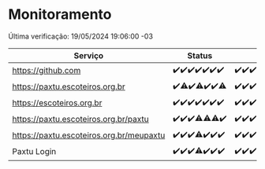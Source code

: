 # Monitoramento

Última verificação: 19/05/2024 19:06:00 -03

|Serviço|Status|Últimas 24h|
|---|---|---|
|https://github.com|<span title="2024-05-12: OK=24">✔️</span><span title="2024-05-13: OK=24">✔️</span><span title="2024-05-14: OK=24">✔️</span><span title="2024-05-15: OK=24">✔️</span><span title="2024-05-16: OK=24">✔️</span><span title="2024-05-17: OK=24">✔️</span><span title="2024-05-18: OK=23">✔️</span>|<span title="18/05/2024 20:06:00 -03 : 200">✔️</span><span title="18/05/2024 21:34:00 -03 : 200">✔️</span><span title="18/05/2024 22:53:00 -03 : 200">✔️</span><span title="18/05/2024 23:23:00 -03 : 200">✔️</span><span title="19/05/2024 00:08:00 -03 : 200">✔️</span><span title="19/05/2024 01:08:00 -03 : 200">✔️</span><span title="19/05/2024 02:07:00 -03 : 200">✔️</span><span title="19/05/2024 03:08:00 -03 : 200">✔️</span><span title="19/05/2024 04:05:00 -03 : 200">✔️</span><span title="19/05/2024 05:08:00 -03 : 200">✔️</span><span title="19/05/2024 06:06:00 -03 : 200">✔️</span><span title="19/05/2024 07:06:00 -03 : 200">✔️</span><span title="19/05/2024 08:06:00 -03 : 200">✔️</span><span title="19/05/2024 09:10:00 -03 : 200">✔️</span><span title="19/05/2024 10:05:00 -03 : 200">✔️</span><span title="19/05/2024 11:04:00 -03 : 200">✔️</span><span title="19/05/2024 12:05:00 -03 : 200">✔️</span><span title="19/05/2024 13:07:00 -03 : 200">✔️</span><span title="19/05/2024 14:05:00 -03 : 200">✔️</span><span title="19/05/2024 15:08:00 -03 : 200">✔️</span><span title="19/05/2024 16:03:00 -03 : 200">✔️</span><span title="19/05/2024 17:07:00 -03 : 200">✔️</span><span title="19/05/2024 18:06:00 -03 : 200">✔️</span><span title="19/05/2024 19:06:00 -03 : 200">✔️</span>|
|https://paxtu.escoteiros.org.br|<span title="2024-05-12: OK=24">✔️</span><span title="2024-05-13: OK=23, Falhas=1">⚠️</span><span title="2024-05-14: OK=24">✔️</span><span title="2024-05-15: OK=23, Falhas=1">⚠️</span><span title="2024-05-16: OK=24">✔️</span><span title="2024-05-17: OK=24">✔️</span><span title="2024-05-18: OK=22, Falhas=1">⚠️</span>|<span title="18/05/2024 20:06:00 -03 : 200">✔️</span><span title="18/05/2024 21:34:00 -03 : 200">✔️</span><span title="18/05/2024 22:53:00 -03 : 200">✔️</span><span title="18/05/2024 23:23:00 -03 : 200">✔️</span><span title="19/05/2024 00:08:00 -03 : 200">✔️</span><span title="19/05/2024 01:08:00 -03 : 200">✔️</span><span title="19/05/2024 02:07:00 -03 : 200">✔️</span><span title="19/05/2024 03:08:00 -03 : 200">✔️</span><span title="19/05/2024 04:05:00 -03 : 200">✔️</span><span title="19/05/2024 05:08:00 -03 : 200">✔️</span><span title="19/05/2024 06:06:00 -03 : 200">✔️</span><span title="19/05/2024 07:06:00 -03 : 200">✔️</span><span title="19/05/2024 08:06:00 -03 : 200">✔️</span><span title="19/05/2024 09:10:00 -03 : 200">✔️</span><span title="19/05/2024 10:05:00 -03 : 200">✔️</span><span title="19/05/2024 11:04:00 -03 : 200">✔️</span><span title="19/05/2024 12:05:00 -03 : 200">✔️</span><span title="19/05/2024 13:07:00 -03 : 200">✔️</span><span title="19/05/2024 14:05:00 -03 : 200">✔️</span><span title="19/05/2024 15:08:00 -03 : 200">✔️</span><span title="19/05/2024 16:03:00 -03 : 200">✔️</span><span title="19/05/2024 17:07:00 -03 : 200">✔️</span><span title="19/05/2024 18:06:00 -03 : 200">✔️</span><span title="19/05/2024 19:06:00 -03 : 200">✔️</span>|
|https://escoteiros.org.br|<span title="2024-05-12: OK=24">✔️</span><span title="2024-05-13: OK=24">✔️</span><span title="2024-05-14: OK=24">✔️</span><span title="2024-05-15: OK=24">✔️</span><span title="2024-05-16: OK=24">✔️</span><span title="2024-05-17: OK=24">✔️</span><span title="2024-05-18: OK=23">✔️</span>|<span title="18/05/2024 20:06:00 -03 : 200">✔️</span><span title="18/05/2024 21:35:00 -03 : 200">✔️</span><span title="18/05/2024 22:53:00 -03 : 200">✔️</span><span title="18/05/2024 23:23:00 -03 : 200">✔️</span><span title="19/05/2024 00:08:00 -03 : 200">✔️</span><span title="19/05/2024 01:08:00 -03 : 200">✔️</span><span title="19/05/2024 02:07:00 -03 : 200">✔️</span><span title="19/05/2024 03:08:00 -03 : 200">✔️</span><span title="19/05/2024 04:05:00 -03 : 200">✔️</span><span title="19/05/2024 05:08:00 -03 : 200">✔️</span><span title="19/05/2024 06:06:00 -03 : 200">✔️</span><span title="19/05/2024 07:06:00 -03 : 200">✔️</span><span title="19/05/2024 08:06:00 -03 : 200">✔️</span><span title="19/05/2024 09:10:00 -03 : 200">✔️</span><span title="19/05/2024 10:05:00 -03 : 200">✔️</span><span title="19/05/2024 11:04:00 -03 : 200">✔️</span><span title="19/05/2024 12:05:00 -03 : 200">✔️</span><span title="19/05/2024 13:07:00 -03 : 200">✔️</span><span title="19/05/2024 14:05:00 -03 : 200">✔️</span><span title="19/05/2024 15:08:00 -03 : 200">✔️</span><span title="19/05/2024 16:03:00 -03 : 200">✔️</span><span title="19/05/2024 17:07:00 -03 : 200">✔️</span><span title="19/05/2024 18:06:00 -03 : 200">✔️</span><span title="19/05/2024 19:06:00 -03 : 200">✔️</span>|
|https://paxtu.escoteiros.org.br/paxtu|<span title="2024-05-12: OK=24">✔️</span><span title="2024-05-13: OK=24">✔️</span><span title="2024-05-14: OK=24">✔️</span><span title="2024-05-15: OK=23, Falhas=1">⚠️</span><span title="2024-05-16: OK=23, Falhas=1">⚠️</span><span title="2024-05-17: OK=23, Falhas=1">⚠️</span><span title="2024-05-18: OK=23">✔️</span>|<span title="18/05/2024 20:06:00 -03 : 200">✔️</span><span title="18/05/2024 21:35:00 -03 : 200">✔️</span><span title="18/05/2024 22:53:00 -03 : 200">✔️</span><span title="18/05/2024 23:23:00 -03 : 200">✔️</span><span title="19/05/2024 00:08:00 -03 : 200">✔️</span><span title="19/05/2024 01:08:00 -03 : 200">✔️</span><span title="19/05/2024 02:07:00 -03 : 200">✔️</span><span title="19/05/2024 03:08:00 -03 : 200">✔️</span><span title="19/05/2024 04:05:00 -03 : 200">✔️</span><span title="19/05/2024 05:08:00 -03 : 200">✔️</span><span title="19/05/2024 06:06:00 -03 : 200">✔️</span><span title="19/05/2024 07:06:00 -03 : 200">✔️</span><span title="19/05/2024 08:06:00 -03 : 200">✔️</span><span title="19/05/2024 09:10:00 -03 : 200">✔️</span><span title="19/05/2024 10:05:00 -03 : 200">✔️</span><span title="19/05/2024 11:04:00 -03 : 200">✔️</span><span title="19/05/2024 12:05:00 -03 : 200">✔️</span><span title="19/05/2024 13:07:00 -03 : 200">✔️</span><span title="19/05/2024 14:05:00 -03 : 200">✔️</span><span title="19/05/2024 15:08:00 -03 : 200">✔️</span><span title="19/05/2024 16:03:00 -03 : 200">✔️</span><span title="19/05/2024 17:07:00 -03 : 200">✔️</span><span title="19/05/2024 18:06:00 -03 : 200">✔️</span><span title="19/05/2024 19:06:00 -03 : 200">✔️</span>|
|https://paxtu.escoteiros.org.br/meupaxtu|<span title="2024-05-12: OK=24">✔️</span><span title="2024-05-13: OK=24">✔️</span><span title="2024-05-14: OK=24">✔️</span><span title="2024-05-15: OK=23, Falhas=1">⚠️</span><span title="2024-05-16: OK=24">✔️</span><span title="2024-05-17: OK=24">✔️</span><span title="2024-05-18: OK=23">✔️</span>|<span title="18/05/2024 20:06:00 -03 : 200">✔️</span><span title="18/05/2024 21:35:00 -03 : 200">✔️</span><span title="18/05/2024 22:53:00 -03 : 200">✔️</span><span title="18/05/2024 23:23:00 -03 : 200">✔️</span><span title="19/05/2024 00:08:00 -03 : 200">✔️</span><span title="19/05/2024 01:08:00 -03 : 200">✔️</span><span title="19/05/2024 02:07:00 -03 : 200">✔️</span><span title="19/05/2024 03:08:00 -03 : 200">✔️</span><span title="19/05/2024 04:05:00 -03 : 200">✔️</span><span title="19/05/2024 05:08:00 -03 : 200">✔️</span><span title="19/05/2024 06:06:00 -03 : 200">✔️</span><span title="19/05/2024 07:06:00 -03 : 200">✔️</span><span title="19/05/2024 08:06:00 -03 : 200">✔️</span><span title="19/05/2024 09:10:00 -03 : 200">✔️</span><span title="19/05/2024 10:05:00 -03 : 200">✔️</span><span title="19/05/2024 11:04:00 -03 : 200">✔️</span><span title="19/05/2024 12:05:00 -03 : 200">✔️</span><span title="19/05/2024 13:07:00 -03 : 200">✔️</span><span title="19/05/2024 14:05:00 -03 : 200">✔️</span><span title="19/05/2024 15:08:00 -03 : 200">✔️</span><span title="19/05/2024 16:03:00 -03 : 200">✔️</span><span title="19/05/2024 17:07:00 -03 : 200">✔️</span><span title="19/05/2024 18:06:00 -03 : 200">✔️</span><span title="19/05/2024 19:06:00 -03 : 200">✔️</span>|
|Paxtu Login|<span title="2024-05-12: OK=24">✔️</span><span title="2024-05-13: OK=24">✔️</span><span title="2024-05-14: OK=24">✔️</span><span title="2024-05-15: OK=23, Falhas=1">⚠️</span><span title="2024-05-16: OK=24">✔️</span><span title="2024-05-17: OK=24">✔️</span><span title="2024-05-18: OK=23">✔️</span>|<span title="18/05/2024 20:06:00 -03 : 200">✔️</span><span title="18/05/2024 21:35:00 -03 : 200">✔️</span><span title="18/05/2024 22:53:00 -03 : 200">✔️</span><span title="18/05/2024 23:23:00 -03 : 200">✔️</span><span title="19/05/2024 00:08:00 -03 : 200">✔️</span><span title="19/05/2024 01:08:00 -03 : 200">✔️</span><span title="19/05/2024 02:07:00 -03 : 200">✔️</span><span title="19/05/2024 03:08:00 -03 : 200">✔️</span><span title="19/05/2024 04:05:00 -03 : 200">✔️</span><span title="19/05/2024 05:08:00 -03 : 200">✔️</span><span title="19/05/2024 06:06:00 -03 : 200">✔️</span><span title="19/05/2024 07:06:00 -03 : 200">✔️</span><span title="19/05/2024 08:06:00 -03 : 200">✔️</span><span title="19/05/2024 09:10:00 -03 : 200">✔️</span><span title="19/05/2024 10:05:00 -03 : 200">✔️</span><span title="19/05/2024 11:04:00 -03 : 200">✔️</span><span title="19/05/2024 12:05:00 -03 : 200">✔️</span><span title="19/05/2024 13:07:00 -03 : 200">✔️</span><span title="19/05/2024 14:05:00 -03 : 200">✔️</span><span title="19/05/2024 15:08:00 -03 : 200">✔️</span><span title="19/05/2024 16:03:00 -03 : 200">✔️</span><span title="19/05/2024 17:07:00 -03 : 200">✔️</span><span title="19/05/2024 18:06:00 -03 : 200">✔️</span><span title="19/05/2024 19:06:00 -03 : 200">✔️</span>|
